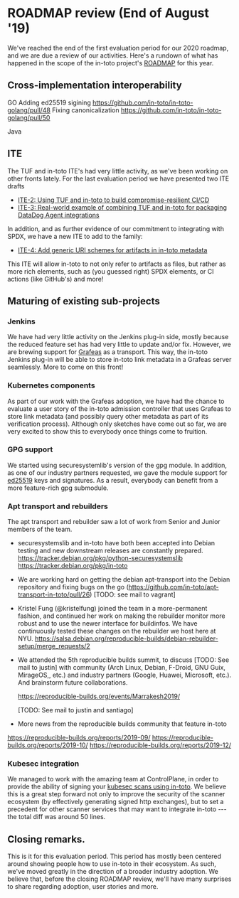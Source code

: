 # ROADMAP review (End of August '19)

We've reached the end of the first evaluation period for our 2020 roadmap, and
we are due a review of our activities. Here's a rundown of what has happened in
the scope of the in-toto project's
[ROADMAP](https://github.com/in-toto/docs/blob/master/ROADMAP.md) for this
year.

## Cross-implementation interoperability

GO
Adding ed25519 sigining https://github.com/in-toto/in-toto-golang/pull/48
Fixing canonicalization https://github.com/in-toto/in-toto-golang/pull/50

Java



## ITE

The TUF and in-toto ITE's had very little activity, as we've been working on
other fronts lately. 
For the last evaluation period we have presented two ITE drafts 
- [ITE-2: Using TUF and in-toto to build compromise-resilient CI/CD](https://github.com/in-toto/ITE/pull/4)
- [ITE-3: Real-world example of combining TUF and in-toto for packaging DataDog Agent integrations](
https://github.com/in-toto/ITE/pull/5)

In addition, and as further evidence of our commitment to integrating with
SPDX, we have a new ITE to add to the family:

- [ITE-4: Add generic URI schemes for artifacts in in-toto metadata ](https://github.com/in-toto/ITE/pull/6)

This ITE will allow in-toto to not only refer to artifacts as files, but rather
as more rich elements, such as (you guessed right) SPDX elements, or CI actions
(like GitHub's) and more!

## Maturing of existing sub-projects

### Jenkins

We have had very little activity on the Jenkins plug-in side, mostly because the
reduced feature set has had very little to update and/or fix. However, we are
brewing support for [Grafeas](https://github.com/grafeas/grafeas) as a
transport. This way, the in-toto Jenkins plug-in will be able to store in-toto
link metadata in a Grafeas server seamlessly. More to come on this front!

### Kubernetes components

As part of our work with the Grafeas adoption, we have had the chance to
evaluate a user story of the in-toto admission controller that uses Grafeas to
store link metadata (and possibly query other metadata as part of its
verification process). Although only sketches have come out so far, we are very
excited to show this to everybody once things come to fruition.

### GPG support

We started using securesystemlib's version of the gpg module. In addition, as
one of our industry partners requested, we gave the module support for
[ed25519](https://github.com/secure-systems-lab/securesystemslib/pull/188) keys
and signatures. As a result, everybody can benefit from a more feature-rich gpg
submodule.

### Apt transport and rebuilders

The apt transport and rebuilder saw a lot of work from Senior and Junior
members of the team.

- securesystemslib and in-toto have both been accepted into Debian testing and new downstream releases are constantly prepared.
https://tracker.debian.org/pkg/python-securesystemslib
https://tracker.debian.org/pkg/in-toto

- We are working hard on getting the debian apt-transport into the Debian repository and fixing bugs on the go (https://github.com/in-toto/apt-transport-in-toto/pull/26) [TODO: see mail to vagrant]

- Kristel Fung (@kristelfung) joined the team in a more-permanent fashion, and
  continued her work on making the rebuilder monitor more robust and to use the
  newer interface for buildinfos. We have continuously tested these changes on
  the rebuilder we host here at NYU.
  https://salsa.debian.org/reproducible-builds/debian-rebuilder-setup/merge_requests/2

- We attended the 5th reproducible builds summit, to discuss [TODO: See mail to justin]
  with community (Arch Linux, Debian, F-Droid, GNU Guix, MirageOS,, etc.) and industry partners (Google, Huawei, Microsoft, etc.).
  And brainstorm future collaborations.

  https://reproducible-builds.org/events/Marrakesh2019/

  [TODO: See mail to justin and santiago] 

- More news from the reproducible builds community that feature in-toto

https://reproducible-builds.org/reports/2019-09/
https://reproducible-builds.org/reports/2019-10/
https://reproducible-builds.org/reports/2019-12/




### Kubesec integration

We managed to work with the amazing team at ControlPlane, in order to provide
the ability of signing your [kubesec scans using
in-toto](https://github.com/controlplaneio/kubesec/pull/75). We believe this is
a great step forward not only to improve the security of the scanner ecosystem
(by effectively generating signed http exchanges), but to set a precedent for
other scanner services that may want to integrate in-toto --- the total diff
was around 50 lines.

## Closing remarks.

This is it for this evaluation period. This period has mostly been centered
around showing people how to use in-toto in their ecosystem. As such, we've
moved greatly in the direction of a broader industry adoption. We believe that,
before the closing ROADMAP review, we'll have many surprises to share regarding
adoption, user stories and more.
